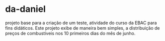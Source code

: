 # da-daniel
projeto base para a criação de um teste, atividade do curso da EBAC para fins didáticos.
Este projeto exibe de maneira bem simples, a distribuição de preços de combustíveis nos 10 primeiros dias do mês de junho.

